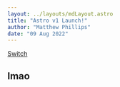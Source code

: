 ```yaml
---
layout: ../layouts/mdLayout.astro
title: "Astro v1 Launch!"
author: "Matthew Phillips"
date: "09 Aug 2022"
---
```


[Switch](http://localhost:3000/mdTest)

## lmao